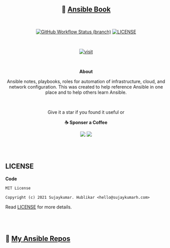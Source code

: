 <div align="center">

## 📘 [Ansible Book](https://ansible.sujaykumarh.com/?utm_source=github&utm_medium=readme&utm_campaign=view-book)

<br>

[![GitHub Workflow Status (branch)](https://img.shields.io/github/workflow/status/sujaykumarh/ansible-book/build-push/main)](https://github.com/sujaykumarh/ansible-book/actions)
[![LICENSE](https://img.shields.io/badge/code%20license-MIT-blue?logo=github&color=blue)](https://github.com/sujaykumarh/ansible-book/blob/main/LICENSE)

<br>

[![visit](https://img.shields.io/badge/🔗%20Visit-ansible.sujaykumarh.com-blue?style=for-the-badge&logo=link)](https://ansible.sujaykumarh.com/?utm_source=github&utm_medium=readme&utm_campaign=view-notebook)

<br>

**About**

Ansible notes, playbooks, roles for automation of infrastructure, cloud, and network configuration. This was created to help reference Ansible in one place and to help others learn Ansible.

<br>

Give it a star if you found it useful or

**☕ Sponser a Coffee**

[![](https://img.shields.io/badge/kofi-%23579fbf.svg?&style=for-the-badge&logo=ko-fi&logoColor=white)](https://ko-fi.com/sujaykumarh)
[![](https://img.shields.io/badge/buy%20me%20a%20coffee-%23f7ba56.svg?&style=for-the-badge&logo=buy-me-a-coffee&logoColor=black)](https://buymeacoffee.com/sujaykumarh)

</div>

<br>
<br>

## LICENSE

**Code**

```txt
MIT License

Copyright (c) 2021 Sujaykumar. Hublikar <hello@sujaykumarh.com>
```
Read [LICENSE](LICENSE) for more details.

<br>
<br>


## 🔗 [My Ansible Repos](https://https://github.com/sujaykumarh-ansible)